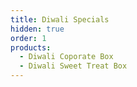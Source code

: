 ```yaml
---
title: Diwali Specials
hidden: true
order: 1
products:
  - Diwali Coporate Box
  - Diwali Sweet Treat Box
---
```

